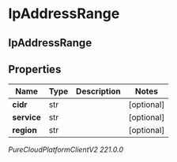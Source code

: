 # IpAddressRange

## IpAddressRange

## Properties

|Name | Type | Description | Notes|
|------------ | ------------- | ------------- | -------------|
| **cidr** | str |  | [optional] |
| **service** | str |  | [optional] |
| **region** | str |  | [optional] |



_PureCloudPlatformClientV2 221.0.0_
